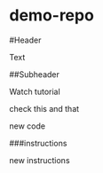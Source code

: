 # demo-repo

#Header

Text

##Subheader

Watch tutorial

check this and that

new code

###instructions

new instructions
